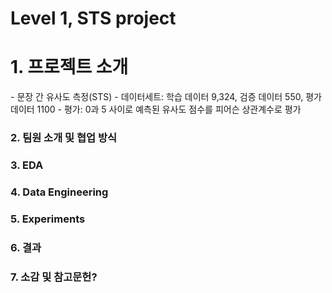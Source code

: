 # Level 1, STS project

# 1. 프로젝트 소개

<aside>
- 문장 간 유사도 측정(STS)  
- 데이터세트: 학습 데이터 9,324, 검증 데이터 550, 평가 데이터 1100  
- 평가: 0과 5 사이로 예측된 유사도 점수를 피어슨 상관계수로 평가  
<aside>

# 2. 팀원 소개 및 협업 방식

# 3. EDA

# 4. Data Engineering

# 5. Experiments

# 6. 결과

# 7. 소감 및 참고문헌?
